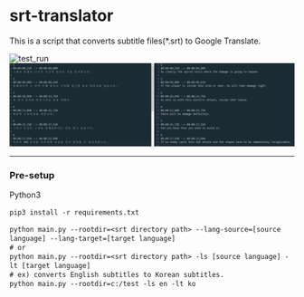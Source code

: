 # srt-translator
This is a script that converts subtitle files(*.srt) to Google Translate.

![test_run](test_run.gif)
![picture](result.png)

---

### Pre-setup
Python3
```shell script
pip3 install -r requirements.txt
```

```shell script
python main.py --rootdir=<srt directory path> --lang-source=[source language] --lang-target=[target language]
# or
python main.py --rootdir=<srt directory path> -ls [source language] -lt [target language]
# ex) converts English subtitles to Korean subtitles.
python main.py --rootdir=c:/test -ls en -lt ko
```
